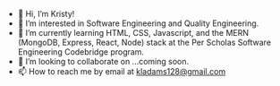 - 👋 Hi, I’m Kristy!
- 👀 I’m interested in Software Engineering and Quality Engineering.
- 🌱 I’m currently learning HTML, CSS, Javascript, and the MERN (MongoDB, Express, React, Node) stack at the Per Scholas Software Engineering Codebridge program.
- 💞️ I’m looking to collaborate on ...coming soon.
- 📫 How to reach me by email at kladams128@gmail.com

<!---
adamskristy/adamskristy is a ✨ special ✨ repository because its `README.md` (this file) appears on your GitHub profile.
You can click the Preview link to take a look at your changes.
--->
